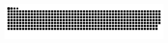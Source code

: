 <picture>
  <source media="(prefers-color-scheme: dark)" srcset="https://raw.githubusercontent.com/Turing158/Turing158/output/github-contribution-grid-snake-dark.svg">
  <source media="(prefers-color-scheme: light)" srcset="https://raw.githubusercontent.com/Turing158/Turing158/output/github-contribution-grid-snake.svg">
  <img alt="github contribution grid snake animation" src="https://raw.githubusercontent.com/Turing158/Turing158/output/github-contribution-grid-snake.svg">
</picture>
